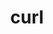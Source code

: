 ---
title: "curl"
layout: cache
categories: [package, v0.19]
meta: {"versions": ["7.85.0"], "compilers": ["gcc@7.3.1"], "oss": ["amzn2"], "platforms": ["linux"], "targets": ["aarch64"], "stacks": ["aws-ahug-aarch64", "aws-isc-aarch64"], "num_specs": 1, "num_specs_by_stack": {"aws-isc-aarch64": 1, "aws-ahug-aarch64": 1}}
spec_details: [{"hash": "ze6lrytoijqb3yxub6ze6f7aqbhfrkye", "compiler": "gcc@7.3.1", "versions": ["7.85.0"], "os": "amzn2", "platform": "linux", "target": "aarch64", "variants": ["build_system=autotools", "~gssapi", "~ldap", "~libidn2", "~librtmp", "libs=shared,static", "~libssh", "~libssh2", "~nghttp2", "tls=openssl"], "stacks": ["aws-isc-aarch64", "aws-ahug-aarch64"], "size": "-", "tarball": "https://binaries.spack.io/releases/v0.19/build_cache/linux-amzn2-aarch64/gcc-7.3.1/curl-7.85.0/linux-amzn2-aarch64-gcc-7.3.1-curl-7.85.0-ze6lrytoijqb3yxub6ze6f7aqbhfrkye.spack"}]
---